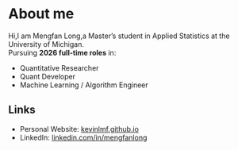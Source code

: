 # About me

Hi,I am Mengfan Long,a Master’s student in Applied Statistics at the University of Michigan.  
Pursuing **2026 full-time roles** in:  
- Quantitative Researcher  
- Quant Developer  
- Machine Learning / Algorithm Engineer  
 

## Links
- Personal Website: [kevinlmf.github.io](https://kevinlmf.github.io)  
- LinkedIn: [linkedin.com/in/mengfanlong](https://www.linkedin.com/in/mengfanlong)

